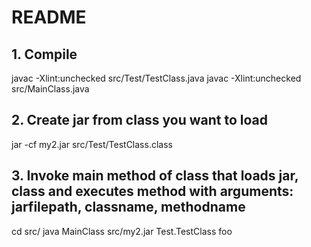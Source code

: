 

# README #

## 1. Compile
javac  -Xlint:unchecked src/Test/TestClass.java
javac  -Xlint:unchecked src/MainClass.java

## 2. Create jar from class you want to load
jar -cf my2.jar src/Test/TestClass.class

## 3. Invoke main method of class that loads jar, class and executes method with arguments: jarfilepath, classname, methodname
cd src/
java MainClass src/my2.jar Test.TestClass foo
